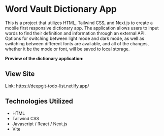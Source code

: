 # Word Vault Dictionary App
This is a project that utilizes HTML, Tailwind CSS, and Next.js to create a mobile first responsive dictionary app. The application allows users to input words to find their definition and information through an external API. Options for switching between light mode and dark mode, as well as switching between different fonts are available, and all of the changes, whether it be the mode or font, will be saved to local storage.

**Preview of the dictionary application:**<br>


## View Site
Link: https://deepgit-todo-list.netlify.app/

## Technologies Utilized
- HTML
- Tailwind CSS
- Javascript / React / Next.js
- Vite

